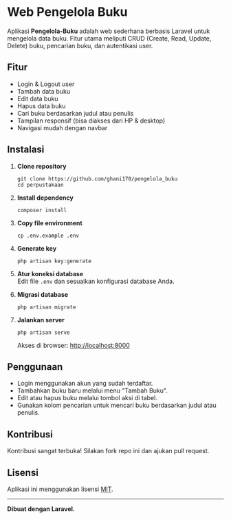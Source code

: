 # Web Pengelola Buku

Aplikasi **Pengelola-Buku** adalah web sederhana berbasis Laravel untuk mengelola data buku. Fitur utama meliputi CRUD (Create, Read, Update, Delete) buku, pencarian buku, dan autentikasi user.

## Fitur

- Login & Logout user
- Tambah data buku
- Edit data buku
- Hapus data buku
- Cari buku berdasarkan judul atau penulis
- Tampilan responsif (bisa diakses dari HP & desktop)
- Navigasi mudah dengan navbar

## Instalasi

1. **Clone repository**
   ```
   git clone https://github.com/ghani170/pengelola_buku
   cd perpustakaan
   ```

2. **Install dependency**
   ```  
   composer install
   ```

3. **Copy file environment**
   ```
   cp .env.example .env
   ```

4. **Generate key**
   ```
   php artisan key:generate
   ```

5. **Atur koneksi database**  
   Edit file `.env` dan sesuaikan konfigurasi database Anda.

6. **Migrasi database**
   ```
   php artisan migrate
   ```

7. **Jalankan server**
   ```
   php artisan serve
   ```
   Akses di browser: [http://localhost:8000](http://localhost:8000)

## Penggunaan

- Login menggunakan akun yang sudah terdaftar.
- Tambahkan buku baru melalui menu "Tambah Buku".
- Edit atau hapus buku melalui tombol aksi di tabel.
- Gunakan kolom pencarian untuk mencari buku berdasarkan judul atau penulis.

## Kontribusi

Kontribusi sangat terbuka! Silakan fork repo ini dan ajukan pull request.

## Lisensi

Aplikasi ini menggunakan lisensi [MIT](https://opensource.org/licenses/MIT).

---

**Dibuat dengan Laravel.**